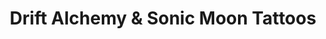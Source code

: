 ---
title: "Drift Alchemy & Sonic Moon Tattoos"
url: /manistique/drift-alchemy-and-sonic-moon-tattoos/
shop: tattoo
---